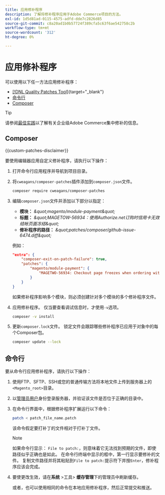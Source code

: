 ```yaml
---
title: 应用修补程序
description: 了解将修补程序应用于Adobe Commerce项目的方法。
exl-id: 1d5d81ad-0115-4575-adfd-dde7c2826d85
source-git-commit: c8a20ad1b0b57724f389cfa5c63f6ae542758c2b
workflow-type: tm+mt
source-wordcount: '312'
ht-degree: 0%

---
```


# 应用修补程序

可以使用以下任一方法应用修补程序：

- [[!DNL Quality Patches Tool]](https://experienceleague.adobe.com/tools/commerce-quality-patches/index.html){target="_blank"}
- [命令行](../patches/apply.md#command-line)
- [Composer](../patches/apply.md#composer)


>[!TIP]
>
>请参阅[最佳实践](../../implementation-playbook/best-practices/maintenance/patching-at-scale.md)以了解有关企业级Adobe Commerce集中修补的信息。

## Composer

{{custom-patches-disclaimer}}

要使用编辑器应用自定义修补程序，请执行以下操作：

1. 打开命令行应用程序并导航到项目目录。
1. 将`cweagans/composer-patches`插件添加到`composer.json`文件。

   ```bash
   composer require cweagans/composer-patches
   ```

1. 编辑`composer.json`文件并添加以下部分以指定：
   - **模块：** *\&quot;magento/module-payment\&quot;*
   - **标题：** *\&quot;MAGETOW-56934：使用Authorize.net订购时信用卡无效结帐页面冻结\&quot;*
   - **修补程序的路径：** *\&quot;patches/composer/github-issue-6474.diff\&quot;*

   例如：

   ```json
   "extra": {
       "composer-exit-on-patch-failure": true,
       "patches": {
           "magento/module-payment": {
               "MAGETWO-56934: Checkout page freezes when ordering with Authorize.net with invalid credit card": "patches/composer/github-issue-6474.diff"
           }
       }
   }
   ```

   如果修补程序影响多个模块，则必须创建针对多个模块的多个修补程序文件。

1. 应用修补程序。 仅当要查看调试信息时，才使用`-v`选项。

   ```bash
   composer -v install
   ```

1. 更新`composer.lock`文件。 锁定文件会跟踪哪些修补程序已应用于对象中的每个Composer包。

   ```bash
   composer update --lock
   ```

## 命令行

要从命令行应用修补程序，请执行以下操作：

1. 使用FTP、SFTP、SSH或您的普通传输方法将本地文件上传到服务器上的`<Magento_root>`目录。
1. 以[管理员用户](../../configuration/cli/config-cli.md#prerequisites)身份登录服务器，并验证该文件是否位于正确的目录中。
1. 在命令行界面中，根据修补程序扩展运行以下命令：

   ```bash
   patch < patch_file_name.patch
   ```

   该命令假定要打补丁的文件相对于打补丁文件。

   >[!NOTE]
   >
   >如果命令行显示： `File to patch:`，则意味着它无法找到预期的文件，即使路径似乎正确也是如此。 在命令行终端中显示的框中，第一行显示要修补的文件。 复制文件路径并将其粘贴到`File to patch:`提示符下并按`Enter`，修补程序应该会完成。

1. 要使更改生效，请在&#x200B;**系统** >工具> **缓存管理**&#x200B;下的管理员中刷新缓存。

   或者，也可以使用相同的命令在本地应用修补程序，然后正常提交和推送。

